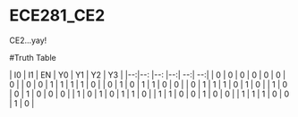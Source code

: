 ECE281_CE2
==========

CE2...yay!

#Truth Table

|  I0 |  I1  |  EN  |  Y0  |  Y1  |  Y2  | Y3 |
|--:|--: |--: |--:| --:| --:|
|  0 |  0  |  0  |   0 |   0 |   0 | 0 |
|  0 |  0  |  1  |   1 |   1 |   1 | 0 |
|  0 |  1  |  0  |   1 |   1 |   0 | 0 |
|  0 |   1 |  1  |   1 |   0 |   1 | 0 |
|  1 |  0  |  0  |   1 |   0 |   0 | 0 |
|  1 |  0  |  1  |   0 |   1 |   1 | 0 |
|  1 |  1  |  0  |   0 |   1 |   0 | 0 |
|  1 |  1  |  1  |   0 |   0 |   1 | 0 |
